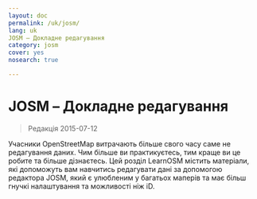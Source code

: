 ```yaml
---
layout: doc
permalink: /uk/josm/
lang: uk
JOSM – Докладне редагування
category: josm
cover: yes
nosearch: true

---
```


JOSM – Докладне редагування
================

> Редакція 2015-07-12  

Учасники OpenStreetMap витрачають більше свого часу саме не редагування даних.
Чим більше ви практикуєтесь, тим краще ви це робите та більше дізнаєтесь.
Цей розділ LearnOSM містить матеріали, які допоможуть вам навчитись редагувати дані за допомогою редактора JOSM, який є улюбленим у багатьох маперів та має більш гнучкі налаштування та можливості ніж iD.